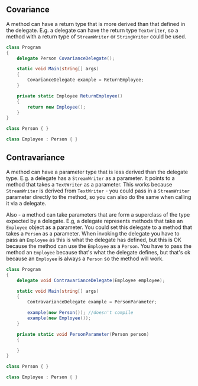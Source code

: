 ## Covariance

A method can have a return type that is more derived than that defined in the delegate. E.g. a delegate can have the return type `Textwriter`, so a method with a return type of `StreamWriter` or `StringWriter` could be used.


```csharp
class Program
{
    delegate Person CovarianceDelegate();

    static void Main(string[] args)
    {
        CovarianceDelegate example = ReturnEmployee;
    }

    private static Employee ReturnEmployee()
    {
        return new Employee();
    }
}

class Person { }

class Employee : Person { }
```

## Contravariance

A method can have a parameter type that is less derived than the delegate type. E.g. a delegate has a `StreamWriter` as a parameter. It points to a method that takes a `TextWriter` as a parameter. This works because `StreamWriter` is derived from `TextWriter` - you could pass in a `StreamWriter` parameter directly to the method, so you can also do the same when calling it via a delegate.

Also - a method can take parameters that are form a superclass of the type expected by a delegate. E.g, a delegate represents methods that take an `Employee` object as a parameter. You could set this delegate to a method that takes a `Person` as a parameter. When invoking the delegate you have to pass an `Employee` as this is what the delegate has defined, but this is OK because the method can use the `Employee` as a `Person`. You have to pass the method an `Employee` because that's what the delegate defines, but that's ok because an `Employee` is always a `Person` so the method will work.

```csharp
class Program
{
    delegate void ContravarianceDelegate(Employee employee);

    static void Main(string[] args)
    {
        ContravarianceDelegate example = PersonParameter;

        example(new Person()); //doesn't compile
        example(new Employee());
    }

    private static void PersonParameter(Person person)
    {

    }
}

class Person { }

class Employee : Person { }
```
<!--stackedit_data:
eyJoaXN0b3J5IjpbNzI0NjY4NDM3XX0=
-->